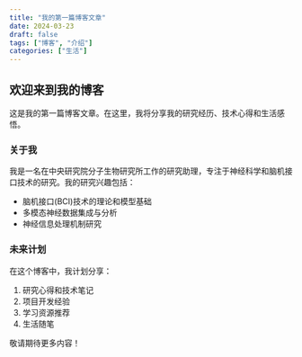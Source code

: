 ```yaml
---
title: "我的第一篇博客文章"
date: 2024-03-23
draft: false
tags: ["博客", "介绍"]
categories: ["生活"]
---
```


## 欢迎来到我的博客

这是我的第一篇博客文章。在这里，我将分享我的研究经历、技术心得和生活感悟。

### 关于我

我是一名在中央研究院分子生物研究所工作的研究助理，专注于神经科学和脑机接口技术的研究。我的研究兴趣包括：

- 脑机接口(BCI)技术的理论和模型基础
- 多模态神经数据集成与分析
- 神经信息处理机制研究

### 未来计划

在这个博客中，我计划分享：

1. 研究心得和技术笔记
2. 项目开发经验
3. 学习资源推荐
4. 生活随笔

敬请期待更多内容！
